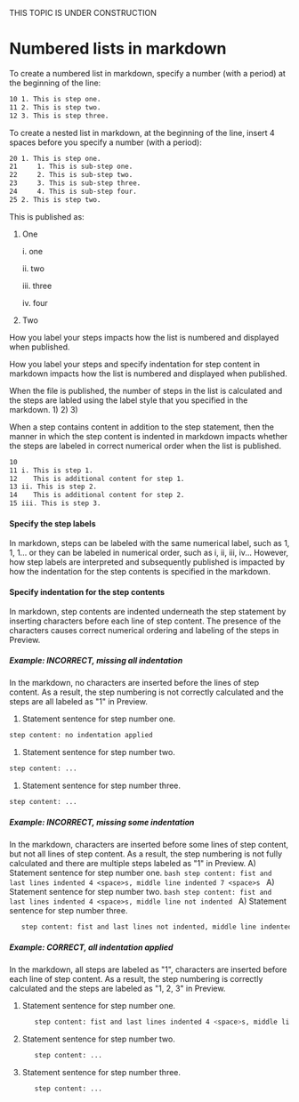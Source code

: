 THIS TOPIC IS UNDER CONSTRUCTION

# Numbered lists in markdown
To create a numbered list in markdown, specify a number (with a period) at the beginning of the line:
```bash
10 1. This is step one.
11 2. This is step two.
12 3. This is step three.
```
To create a nested list in markdown, at the beginning of the line, insert 4 spaces before you specify a number (with a period):
```bash
20 1. This is step one.
21     1. This is sub-step one.
22     2. This is sub-step two.
23     3. This is sub-step three.
24     4. This is sub-step four.
25 2. This is step two.
```
This is published as:
1. One

    i. one
    
    ii. two
    
    iii. three
    
    iv. four
    
2. Two
    
How you label your steps impacts how the list is numbered and displayed when published.

How you label your steps and specify indentation for step content in markdown impacts how the list is numbered and displayed when published.

When the file is published, the number of steps in the list is calculated and the steps are labled using the label style that you specified in the markdown.
1)
2)
3)

When a step contains content in addition to the step statement, then the manner in which the step content is indented in markdown impacts whether the steps are labeled in correct numerical order when the list is published.
```bash 9
10
11 i. This is step 1.
12    This is additional content for step 1.
13 ii. This is step 2.
14    This is additional content for step 2.
15 iii. This is step 3.
```

#### Specify the step labels
In markdown, steps can be labeled with the same numerical label, such as 1, 1, 1... or they can be labeled in numerical order, such as i, ii, iii, iv... However, how step labels are interpreted and subsequently published is impacted by how the indentation for the step contents is specified in the markdown.

#### Specify indentation for the step contents
In markdown, step contents are indented underneath the step statement by inserting <space> characters before each line of step content. The presence of the <space> characters causes correct numerical ordering and labeling of the steps in Preview.

##### Example: INCORRECT, missing all indentation
In the markdown, no <space> characters are inserted before the lines of step content.
As a result, the step numbering is not correctly calculated and the steps are all labeled as "1" in Preview.
1. Statement sentence for step number one.
```bash
step content: no indentation applied
```
1. Statement sentence for step number two.
```bash
step content: ...
```
1. Statement sentence for step number three.
```bash
step content: ...
```

##### Example: INCORRECT, missing some indentation
In the markdown, <space> characters are inserted before some lines of step content, but not all lines of step content.
As a result, the step numbering is not fully calculated and there are multiple steps labeled as "1" in Preview.
A) Statement sentence for step number one.
    ```bash
       step content: fist and last lines indented 4 <space>s, middle line indented 7 <space>s
    ```
A) Statement sentence for step number two.
    ```bash
step content: fist and last lines indented 4 <space>s, middle line not indented
    ```
A) Statement sentence for step number three.
```bash
   step content: fist and last lines not indented, middle line indented 3 <space>s
```

##### Example: CORRECT, all indentation applied
In the markdown, all steps are labeled as "1", <space> characters are inserted before each line of step content.
As a result, the step numbering is correctly calculated and the steps are labeled as "1, 2, 3" in Preview.
1. Statement sentence for step number one.
    ```bash
       step content: fist and last lines indented 4 <space>s, middle line indented 7 <space>s
    ```
1. Statement sentence for step number two.
    ```bash
       step content: ...
    ```
1. Statement sentence for step number three.
    ```bash
       step content: ...
    ```
